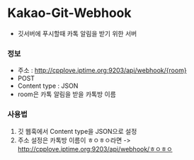 # Kakao-Git-Webhook

*  깃서버에 푸시할때 카톡 알림을 받기 위한 서버

### 정보
-   주소 : http://cpplove.iptime.org:9203/api/webhook/{room}
-  POST
- Content type : JSON
- room은 카톡 알림을 받을 카톡방 이름

### 사용법
1. 깃 웹훅에서 Content type을 JSON으로 설정
2. 주소 설정은 카톡방 이름이 ㅎㅇㅎㅇ라면 -> http://cpplove.iptime.org:9203/api/webhook/ㅎㅇㅎㅇ
